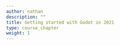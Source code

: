 ```yaml
---
author: nathan
description: ""
title: Getting started with Godot in 2021
type: course_chapter
weight: 1
---
```


